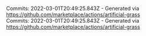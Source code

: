 Commits: 2022-03-01T20:49:25.843Z - Generated via https://github.com/marketplace/actions/artificial-grass
<br>
Commits: 2022-03-01T20:49:25.843Z - Generated via https://github.com/marketplace/actions/artificial-grass
<br>
